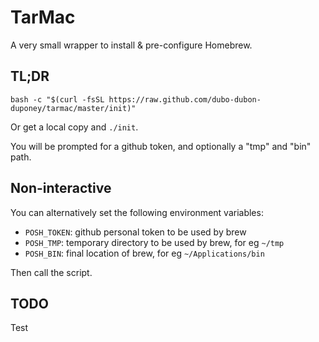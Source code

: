 # TarMac

A very small wrapper to install & pre-configure Homebrew.

## TL;DR

```
bash -c "$(curl -fsSL https://raw.github.com/dubo-dubon-duponey/tarmac/master/init)"
```

Or get a local copy and `./init`.

You will be prompted for a github token, and optionally a "tmp" and "bin" path.

## Non-interactive

You can alternatively set the following environment variables:
 
 * `POSH_TOKEN`: github personal token to be used by brew
 * `POSH_TMP`: temporary directory to be used by brew, for eg `~/tmp`
 * `POSH_BIN`: final location of brew, for eg `~/Applications/bin`

Then call the script.

## TODO

Test
